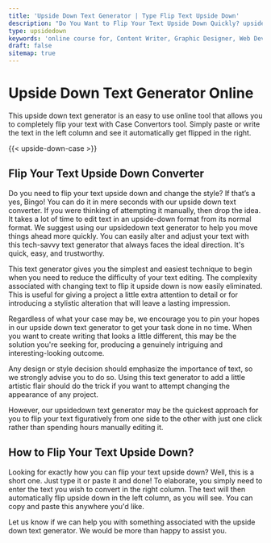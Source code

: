 ```yaml
---
title: 'Upside Down Text Generator | Type Flip Text Upside Down'
description: "Do You Want to Flip Your Text Upside Down Quickly? upside down question mark ?. flip text upside down, flip code. Upside down text"
type: upsidedown
keywords: 'online course for, Content Writer, Graphic Designer, Web Developer, Software Engineer, Frontend Developer graphic designer, UI designer, digital marketing'
draft: false
sitemap: true
---
```


# Upside Down Text Generator Online

This upside down text generator is an easy to use online tool that allows you to completely flip your text with Case Convertors tool. Simply paste or write the text in the left column and see it automatically get flipped in the right.



{{< upside-down-case >}}

## Flip Your Text Upside Down Converter

Do you need to flip your text upside down and change the style? If that’s a yes, Bingo! You can do it in mere seconds with our upside down text converter. If you were thinking of attempting it manually, then drop the idea. It takes a lot of time to edit text in an upside-down format from its normal format. We suggest using our upsidedown text generator to help you move things ahead more quickly. You can easily alter and adjust your text with this tech-savvy text generator that always faces the ideal direction. It's quick, easy, and trustworthy.

This text generator gives you the simplest and easiest technique to begin when you need to reduce the difficulty of your text editing. The complexity associated with changing text to flip it upside down is now easily eliminated. This is useful for giving a project a little extra attention to detail or for introducing a stylistic alteration that will leave a lasting impression.

Regardless of what your case may be, we encourage you to pin your hopes in our upside down text generator to get your task done in no time. When you want to create writing that looks a little different, this may be the solution you're seeking for, producing a genuinely intriguing and interesting-looking outcome.

Any design or style decision should emphasize the importance of text, so we strongly advise you to do so. Using this text generator to add a little artistic flair should do the trick if you want to attempt changing the appearance of any project.

However, our upsidedown text generator may be the quickest approach for you to flip your text figuratively from one side to the other with just one click rather than spending hours manually editing it.

## How to  Flip Your Text Upside Down?

Looking for exactly how you can flip your text upside down? Well, this is a short one. Just type it or paste it and done! To elaborate, you simply need to enter the text you wish to convert in the right column. The text will then automatically flip upside down in the left column, as you will see. You can copy and paste this anywhere you'd like.

Let us know if we can help you with something associated with the upside down text generator. We would be more than happy to assist you. 

